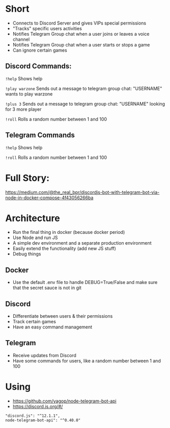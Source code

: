 # Short

- Connects to Discord Server and gives VIPs special permissions
- "Tracks" specific users activities
- Notifies Telegram Group chat when a user joins or leaves a voice channel
- Notifies Telegram Group chat when a user starts or stops a game
- Can ignore certain games

## Discord Commands:

`!help`
Shows help

`!play warzone`
Sends out a message to telegram group chat:
"USERNAME" wants to play warzone

`!plus 3`
Sends out a message to telegram group chat:
"USERNAME" looking for 3 more player

`!roll`
Rolls a random number between 1 and 100

## Telegram Commands

`!help`
Shows help

`!roll`
Rolls a random number between 1 and 100

# Full Story:

https://medium.com/@the_real_bpr/discordjs-bot-with-telegram-bot-via-node-in-docker-compose-4f43056266ba

# Architecture

- Run the final thing in docker (because docker period)
- Use Node and run JS
- A simple dev environment and a separate production environment
- Easily extend the functionality (add new JS stuff)
- Debug things

## Docker

- Use the default .env file to handle DEBUG=True/False
  and make sure that the secret sauce is not in git

## Discord

- Differentiate between users & their permissions
- Track certain games
- Have an easy command management

## Telegram

- Receive updates from Discord
- Have some commands for users, like a random number between 1 and 100

# Using

- https://github.com/yagop/node-telegram-bot-api
- https://discord.js.org/#/

```
"discord.js": "^12.1.1",
node-telegram-bot-api": "^0.40.0"
```
